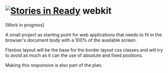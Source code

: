[![Stories in Ready](https://badge.waffle.io/openxrm/webkit.png?label=ready&title=Ready)](https://waffle.io/openxrm/webkit)
webkit
======

[Work in progress] 

A small project as starting point for web applications that needs to fit in the browser's document body with a 100% of the available screen.

Flexbox layout will be the base for the border layout css classes and will try to avoid as much as it can the use of absolute and fixed
positions.

Making this responsive is also part of the plan.